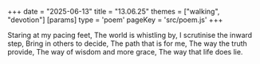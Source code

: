 +++
date = "2025-06-13"
title = "13.06.25"
themes = ["walking", "devotion"]
[params]
  type = 'poem'
  pageKey = 'src/poem.js'
+++

Staring at my pacing feet,
The world is whistling by,
I scrutinise the inward step,
Bring in others to decide,
The path that is for me,
The way the truth provide,
The way of wisdom and more grace,
The way that life does lie.
